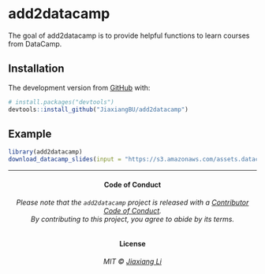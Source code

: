 
<!-- README.md is generated from README.Rmd. Please edit that file -->

# add2datacamp

<!-- badges: start -->

<!-- badges: end -->

The goal of add2datacamp is to provide helpful functions to learn
courses from DataCamp.

## Installation

The development version from [GitHub](https://github.com/) with:

``` r
# install.packages("devtools")
devtools::install_github("JiaxiangBU/add2datacamp")
```

## Example

``` r
library(add2datacamp)
download_datacamp_slides(input = "https://s3.amazonaws.com/assets.datacamp.com/production/course_15268/slides/chapter{1:4}.pdf",dir = "refs")
```

-----

<h4 align="center">

**Code of Conduct**

</h4>

<h6 align="center">

Please note that the `add2datacamp` project is released with a
[Contributor Code of Conduct](.github/CODE_OF_CONDUCT.md).<br>By
contributing to this project, you agree to abide by its terms.

</h6>

<h4 align="center">

**License**

</h4>

<h6 align="center">

MIT © [Jiaxiang Li](LICENSE.md)

</h6>
